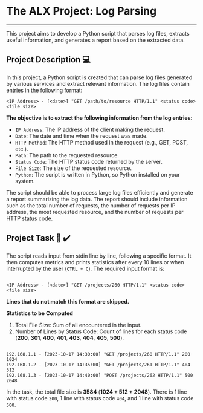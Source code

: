 # The ALX Project: Log Parsing
-----------

This project aims to develop a Python script that parses log files, 
extracts useful information, and generates a report based on the extracted data.

## Project Description :computer:

In this project, a Python script is created that can parse log files generated by various services 
and extract relevant information. The log files contain entries in the following format:


```
<IP Address> - [<date>] "GET /path/to/resource HTTP/1.1" <status code> <file size>

```

__The objective is to extract the following information from the log entries__:

- `IP Address`: The IP address of the client making the request.
- `Date`: The date and time when the request was made.
- `HTTP Method`: The HTTP method used in the request (e.g., GET, POST, etc.).
- `Path`: The path to the requested resource.
- `Status Code`: The HTTP status code returned by the server.
- `File Size`: The size of the requested resource.
- `Python`: The script is written in Python, so Python installed on your system.


The script should be able to process large log files efficiently 
and generate a report summarizing the log data. 
The report should include information such as the total number of requests, 
the number of requests per IP address, the most requested resource, 
and the number of requests per HTTP status code.


## Project Task :briefcase: :heavy_check_mark:

The script reads input from stdin line by line, following a specific format. 
It then computes metrics and prints statistics after every 10 lines 
or when interrupted by the user (`CTRL + C`). The required input format is:

```

<IP Address> - [<date>] "GET /projects/260 HTTP/1.1" <status code> <file size>

```

__Lines that do not match this format are skipped.__

__Statistics to be Computed__

1) Total File Size: Sum of all <file size> encountered in the input.
2) Number of Lines by Status Code: Count of lines for each status code 
(__200__, __301__, __400__, __401__, __403__, __404__, __405__, __500__).

```

192.168.1.1 - [2023-10-17 14:30:00] "GET /projects/260 HTTP/1.1" 200 1024
192.168.1.2 - [2023-10-17 14:35:00] "GET /projects/261 HTTP/1.1" 404 512
192.168.1.3 - [2023-10-17 14:40:00] "POST /projects/262 HTTP/1.1" 500 2048

```

In the task, the total file size is __3584__ (__1024 + 512 + 2048__). 
There is 1 line with status code `200`, 
1 line with status code `404`, 
and 1 line with status code `500`.
